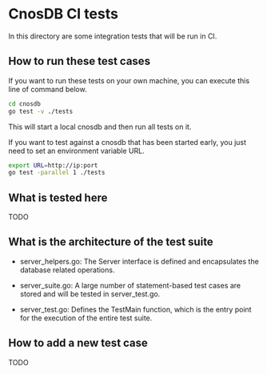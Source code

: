 # CnosDB CI tests

In this directory are some integration tests that will be run in CI.

## How to run these test cases

If you want to run these tests on your own machine, you can execute this line of command below.

```bash
cd cnosdb
go test -v ./tests
```

This will start a local cnosdb and then run all tests on it.

If you want to test against a cnosdb that has been started early, you just need to set an environment variable URL.

```bash
export URL=http://ip:port
go test -parallel 1 ./tests
```

## What is tested here

TODO
## What is the architecture of the test suite

* server_helpers.go: The Server interface is defined and encapsulates the database related operations.

* server_suite.go: A large number of statement-based test cases are stored and will be tested in server_test.go.

* server_test.go: Defines the TestMain function, which is the entry point for the execution of the entire test suite.


## How to add a new test case

TODO

















